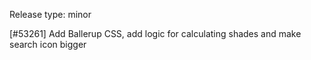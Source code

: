 Release type: minor

[#53261] Add Ballerup CSS, add logic for calculating shades and make search icon bigger
